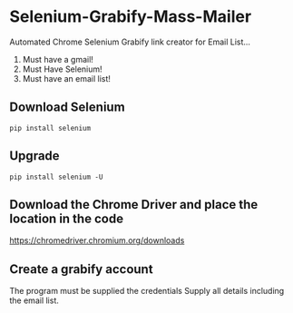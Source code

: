 # Selenium-Grabify-Mass-Mailer
Automated Chrome Selenium Grabify link creator for Email List...
1. Must have a gmail!
2. Must Have Selenium!
3. Must have an email list!

## Download Selenium
```pip install selenium```
## Upgrade
```pip install selenium -U```

## Download the Chrome Driver and place the location in the code
https://chromedriver.chromium.org/downloads

## Create a grabify account
The program must be supplied the credentials
Supply all details including the email list.
